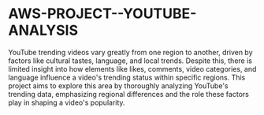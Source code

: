 # AWS-PROJECT--YOUTUBE-ANALYSIS
YouTube trending videos vary greatly from one region to another, driven by factors like cultural tastes, language, and local trends. Despite this, there is limited insight into how elements like likes, comments, video categories, and language influence a video's trending status within specific regions. This project aims to explore this area by thoroughly analyzing YouTube's trending data, emphasizing regional differences and the role these factors play in shaping a video's popularity.
